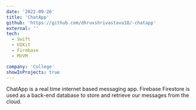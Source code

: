 ```yaml
---
date: '2022-09-26'
title: 'ChatApp'
github: 'https://github.com/dhruvshrivastava18/-chatapp'
external: ''
tech:
  - Swift
  - UIKit
  - Firebase
  - MVVM

company: 'College'
showInProjects: true
---
```


ChatApp is a real time internet based messaging app. Firebase Firestore is used as a back-end database to store and retrieve our messages from the cloud.
